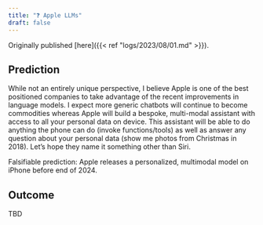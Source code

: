 ```yaml
---
title: "❓ Apple LLMs"
draft: false
---
```


Originally published [here]({{< ref "logs/2023/08/01.md" >}}).


## Prediction

While not an entirely unique perspective, I believe Apple is one of the best positioned companies to take advantage of the recent improvements in language models. I expect more generic chatbots will continue to become commodities whereas Apple will build a bespoke, multi-modal assistant with access to all your personal data on device. This assistant will be able to do anything the phone can do (invoke functions/tools) as well as answer any question about your personal data (show me photos from Christmas in 2018). Let’s hope they name it something other than Siri.

Falsifiable prediction: Apple releases a personalized, multimodal model on iPhone before end of 2024.

## Outcome

TBD